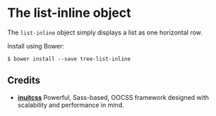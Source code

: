 # The list-inline object

The `list-inline` object simply displays a list as one horizontal row.

Install using Bower:

    $ bower install --save tree-list-inline

## Credits

* **[inuitcss](https://github.com/inuitcss)** Powerful, Sass-based, OOCSS
framework designed with scalability and performance in mind.
